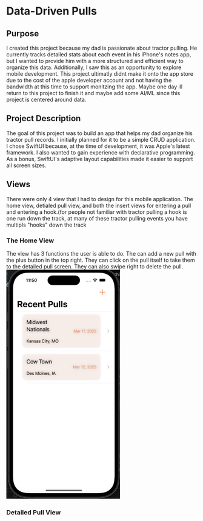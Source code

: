 # Data-Driven Pulls
## Purpose
I created this project because my dad is passionate about tractor pulling. He currently tracks detailed stats about each event in his iPhone's notes app, but I wanted to provide him with a more structured and efficient way to organize this data. Additionally, I saw this as an opportunity to explore mobile development. This project ultimatly didnt make it onto the app store due to the cost of the apple developer account and not having the bandwidth at this time to support monitzing the app. Maybe one day ill return to this project to finish it and maybe add some AI/ML since this project is centered around data.

## Project Description
The goal of this project was to build an app that helps my dad organize his tractor pull records. I initially planned for it to be a simple CRUD application. I chose SwiftUI because, at the time of development, it was Apple's latest framework. I also wanted to gain experience with declarative programming. As a bonus, SwiftUI's adaptive layout capabilities made it easier to support all screen sizes.

## Views
There were only 4 view that I had to design for this mobile application. The home view, detialed pull view, and both the insert views for entering a pull and entering a hook.(for people not familiar with tractor pulling a hook is one run down the track, at many of these tractor pulling events you have multipls "hooks" down the track

### The Home View
The view has 3 functions the user is able to do. The can add a new pull with the plus button in the top right. They can click on the pull itself to take them to the detailed pull screen. They can also swipe right to delete the pull.
<img src="Assets/HomeView.png" width="300">


### Detailed Pull View


